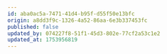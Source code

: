 ```yaml
---
id: aba0ac5a-7471-41d4-b95f-d55f50e13bfc
origin: a8dd3f9c-1326-4a52-86aa-6e3b337453fc
published: false
updated_by: 074227f8-51f1-45d3-802e-77cf2a53c1e2
updated_at: 1753956819
---
```

